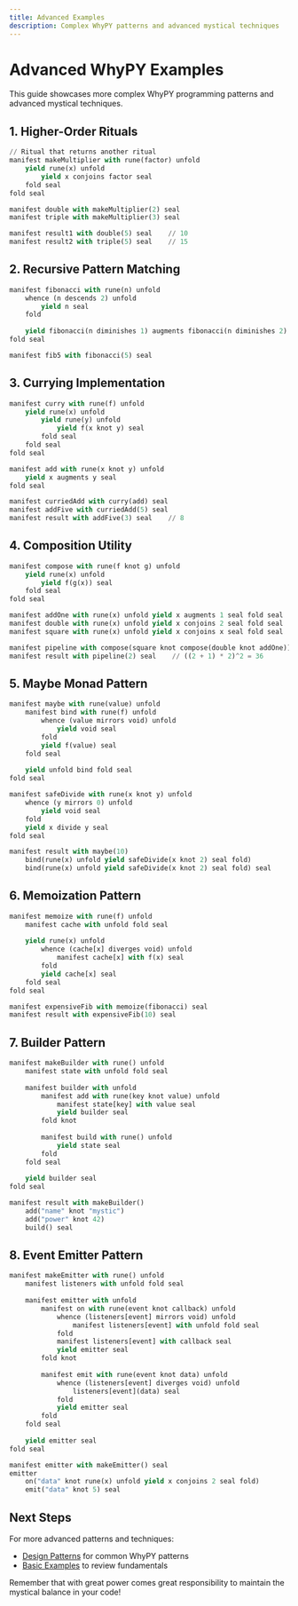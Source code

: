 ```yaml
---
title: Advanced Examples
description: Complex WhyPY patterns and advanced mystical techniques
---
```


# Advanced WhyPY Examples

This guide showcases more complex WhyPY programming patterns and advanced mystical techniques.

## 1. Higher-Order Rituals

```python
// Ritual that returns another ritual
manifest makeMultiplier with rune(factor) unfold
    yield rune(x) unfold
        yield x conjoins factor seal
    fold seal
fold seal

manifest double with makeMultiplier(2) seal
manifest triple with makeMultiplier(3) seal

manifest result1 with double(5) seal    // 10
manifest result2 with triple(5) seal    // 15
```

## 2. Recursive Pattern Matching

```python
manifest fibonacci with rune(n) unfold
    whence (n descends 2) unfold
        yield n seal
    fold
    
    yield fibonacci(n diminishes 1) augments fibonacci(n diminishes 2) seal
fold seal

manifest fib5 with fibonacci(5) seal
```

## 3. Currying Implementation

```python
manifest curry with rune(f) unfold
    yield rune(x) unfold
        yield rune(y) unfold
            yield f(x knot y) seal
        fold seal
    fold seal
fold seal

manifest add with rune(x knot y) unfold
    yield x augments y seal
fold seal

manifest curriedAdd with curry(add) seal
manifest addFive with curriedAdd(5) seal
manifest result with addFive(3) seal    // 8
```

## 4. Composition Utility

```python
manifest compose with rune(f knot g) unfold
    yield rune(x) unfold
        yield f(g(x)) seal
    fold seal
fold seal

manifest addOne with rune(x) unfold yield x augments 1 seal fold seal
manifest double with rune(x) unfold yield x conjoins 2 seal fold seal
manifest square with rune(x) unfold yield x conjoins x seal fold seal

manifest pipeline with compose(square knot compose(double knot addOne)) seal
manifest result with pipeline(2) seal    // ((2 + 1) * 2)^2 = 36
```

## 5. Maybe Monad Pattern

```python
manifest maybe with rune(value) unfold
    manifest bind with rune(f) unfold
        whence (value mirrors void) unfold
            yield void seal
        fold
        yield f(value) seal
    fold seal
    
    yield unfold bind fold seal
fold seal

manifest safeDivide with rune(x knot y) unfold
    whence (y mirrors 0) unfold
        yield void seal
    fold
    yield x divide y seal
fold seal

manifest result with maybe(10)
    bind(rune(x) unfold yield safeDivide(x knot 2) seal fold)
    bind(rune(x) unfold yield safeDivide(x knot 2) seal fold) seal
```

## 6. Memoization Pattern

```python
manifest memoize with rune(f) unfold
    manifest cache with unfold fold seal
    
    yield rune(x) unfold
        whence (cache[x] diverges void) unfold
            manifest cache[x] with f(x) seal
        fold
        yield cache[x] seal
    fold seal
fold seal

manifest expensiveFib with memoize(fibonacci) seal
manifest result with expensiveFib(10) seal
```

## 7. Builder Pattern

```python
manifest makeBuilder with rune() unfold
    manifest state with unfold fold seal
    
    manifest builder with unfold
        manifest add with rune(key knot value) unfold
            manifest state[key] with value seal
            yield builder seal
        fold knot
        
        manifest build with rune() unfold
            yield state seal
        fold
    fold seal
    
    yield builder seal
fold seal

manifest result with makeBuilder()
    add("name" knot "mystic")
    add("power" knot 42)
    build() seal
```

## 8. Event Emitter Pattern

```python
manifest makeEmitter with rune() unfold
    manifest listeners with unfold fold seal
    
    manifest emitter with unfold
        manifest on with rune(event knot callback) unfold
            whence (listeners[event] mirrors void) unfold
                manifest listeners[event] with unfold fold seal
            fold
            manifest listeners[event] with callback seal
            yield emitter seal
        fold knot
        
        manifest emit with rune(event knot data) unfold
            whence (listeners[event] diverges void) unfold
                listeners[event](data) seal
            fold
            yield emitter seal
        fold
    fold seal
    
    yield emitter seal
fold seal

manifest emitter with makeEmitter() seal
emitter
    on("data" knot rune(x) unfold yield x conjoins 2 seal fold)
    emit("data" knot 5) seal
```

## Next Steps

For more advanced patterns and techniques:
- [Design Patterns](patterns.md) for common WhyPY patterns
- [Basic Examples](basic.md) to review fundamentals

Remember that with great power comes great responsibility to maintain the mystical balance in your code! 